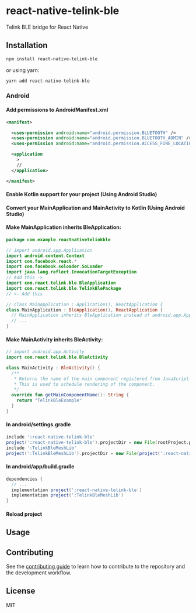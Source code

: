 # react-native-telink-ble

Telink BLE bridge for React Native

## Installation

```sh
npm install react-native-telink-ble
```

or using yarn:

```sh
yarn add react-native-telink-ble
```

### Android

#### Add permissions to AndroidManifest.xml

```xml
<manifest>

  <uses-permission android:name="android.permission.BLUETOOTH" />
  <uses-permission android:name="android.permission.BLUETOOTH_ADMIN" />
  <uses-permission android:name="android.permission.ACCESS_FINE_LOCATION" />

  <application
    >
    //
  </application>

</manifest>
```

#### Enable Kotlin support for your project (Using Android Studio)

#### Convert your MainApplication and MainActivity to Kotlin (Using Android Studio)

#### Make MainApplication inherits BleApplication:

```kotlin
package com.example.reactnativetelinkble

// import android.app.Application
import android.content.Context
import com.facebook.react.*
import com.facebook.soloader.SoLoader
import java.lang.reflect.InvocationTargetException
// Add this ->
import com.react.telink.ble.BleApplication
import com.react.telink.ble.TelinkBlePackage
// <- Add this

// class MainApplication : Application(), ReactApplication {
class MainApplication : BleApplication(), ReactApplication {
  // MainApplication inherits BleApplication instead of android.app.Application
  // ...
}
```

#### Make MainActivity inherits BleActivity:

```kotlin
// import android.app.Activity
import com.react.telink.ble.BleActivity

class MainActivity : BleActivity() {
  /**
   * Returns the name of the main component registered from JavaScript.
   * This is used to schedule rendering of the component.
   */
  override fun getMainComponentName(): String {
    return "TelinkBleExample"
  }
}

```

#### In android/settings.gradle

```gradle
include ':react-native-telink-ble'
project(':react-native-telink-ble').projectDir = new File(rootProject.projectDir, '../../android')
include ':TelinkBleMeshLib'
project(':TelinkBleMeshLib').projectDir = new File(project(':react-native-telink-ble').projectDir, 'libs/TelinkBleMeshLib')
```

#### In android/app/build.gradle

```gradle
dependencies {
  // ...
  implementation project(':react-native-telink-ble')
  implementation project(':TelinkBleMeshLib')
}
```

#### Reload project

## Usage

## Contributing

See the [contributing guide](CONTRIBUTING.md) to learn how to contribute to the repository and the development workflow.

## License

MIT
